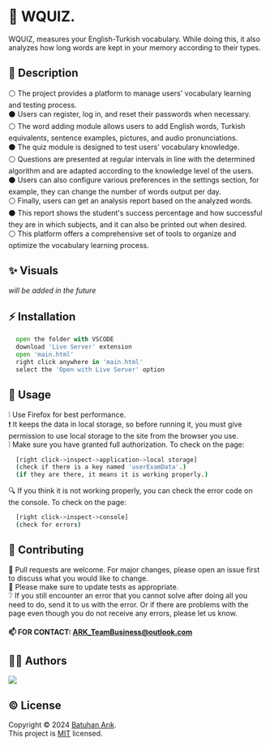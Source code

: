  # 📝 WQUIZ.

WQUIZ, measures your English-Turkish vocabulary. While doing this, it also analyzes how long words are kept in your memory according to their types.

## 🧾 Description

⚪ The project provides a platform to manage users' vocabulary learning and testing process.  
    ⚫ Users can register, log in, and reset their passwords when necessary.  
    ⚪ The word adding module allows users to add English words, Turkish equivalents, sentence examples, pictures, and audio pronunciations.  
    ⚫ The quiz module is designed to test users' vocabulary knowledge.  
    ⚪ Questions are presented at regular intervals in line with the determined algorithm and are adapted according to the knowledge level of the users.  
    ⚫ Users can also configure various preferences in the settings section, for example, they can change the number of words output per day.  
    ⚪ Finally, users can get an analysis report based on the analyzed words.  
    ⚫ This report shows the student's success percentage and how successful they are in which subjects, and it can also be printed out when desired.  
    ⚪ This platform offers a comprehensive set of tools to organize and optimize the vocabulary learning process.

## ✨ Visuals

*will be added in the future*

## ⚡ Installation

```python
  open the folder with VSCODE
  download 'Live Server' extension
  open 'main.html'
  right click anywhere in 'main.html'
  select the 'Open with Live Server' option
```

## 🚀 Usage

❕ Use Firefox for best performance.  
❗ It keeps the data in local storage, so before running it, you must give permission to use local storage to the site from the browser you use.  
❕ Make sure you have granted full authorization. To check on the page:
```bash
  [right click->inspect->application->local storage]
  (check if there is a key named 'userExamData'.)
  (if they are there, it means it is working properly.) 
```
🔍 If you think it is not working properly, you can check the error code on the console. To check on the page:
```bash
  [right click->inspect->console]
  (check for errors)
```

## 🤝 Contributing

💬 Pull requests are welcome. For major changes, please open an issue first
to discuss what you would like to change.  
🚨 Please make sure to update tests as appropriate.  
❔ If you still encounter an error that you cannot solve after doing all you need to do, send it to us with the error. 
Or if there are problems with the page even though you do not receive any errors, please let us know.

#### 📫 FOR CONTACT:   ARK_TeamBusiness@outlook.com

## 👨‍💻 Authors

<a href="https://github.com/BatuhanARK/WQUIZ./graphs/contributors">
  <img src="https://contrib.rocks/image?repo=BatuhanARK/WQUIZ." />
</a>

## ©️ License

Copyright © 2024 [Batuhan Arık](https://github.com/BatuhanARK).  
This project is [MIT](https://github.com/BatuhanARK/WQUIZ./blob/main/LICENSE.txt) licensed.